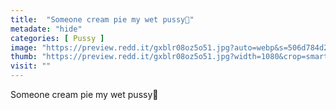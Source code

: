 ```yaml
---
title:  "Someone cream pie my wet pussy🤤"
metadate: "hide"
categories: [ Pussy ]
image: "https://preview.redd.it/gxblr08oz5o51.jpg?auto=webp&s=506d784d21ad5aefdb686a00688b723314618726"
thumb: "https://preview.redd.it/gxblr08oz5o51.jpg?width=1080&crop=smart&auto=webp&s=d7caf640bb71ffc31c33d03d07a575a5c772cb78"
visit: ""
---
```

Someone cream pie my wet pussy🤤
